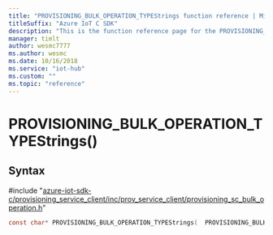 ```yaml
---                             
title: "PROVISIONING_BULK_OPERATION_TYPEStrings function reference | Microsoft Docs" 
titleSuffix: "Azure IoT C SDK"            
description: "This is the function reference page for the PROVISIONING_BULK_OPERATION_TYPEStrings() function in the Azure IoT C SDK. This SDK is used with Azure IoT Hub and Azure IoT Hub Device Provisioning Service"            
manager: timlt                 
author: wesmc7777              
ms.author: wesmc               
ms.date: 10/16/2018                    
ms.service: "iot-hub"             
ms.custom: ""                
ms.topic: "reference"        
---                            
```


# PROVISIONING_BULK_OPERATION_TYPEStrings()

## Syntax

\#include "[azure-iot-sdk-c/provisioning_service_client/inc/prov_service_client/provisioning_sc_bulk_operation.h](../provisioning-sc-bulk-operation-h.md)"  
```C
const char* PROVISIONING_BULK_OPERATION_TYPEStrings(  PROVISIONING_BULK_OPERATION_TYPE  value);
```

